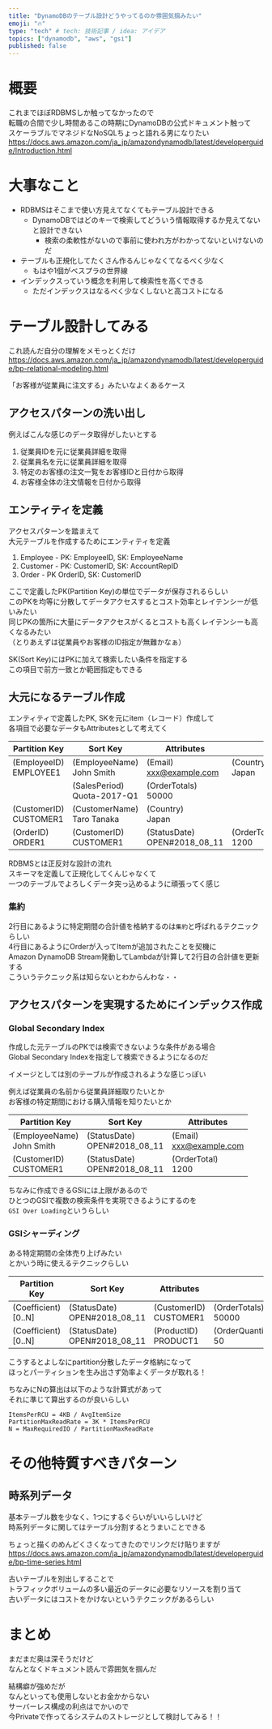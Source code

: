 ```yaml
---
title: "DynamoDBのテーブル設計どうやってるのか雰囲気掴みたい"
emoji: "🔥"
type: "tech" # tech: 技術記事 / idea: アイデア  
topics: ["dynamodb", "aws", "gsi"]
published: false
---
```


# 概要

これまでほぼRDBMSしか触ってなかったので  
転職の合間で少し時間あるこの時期にDynamoDBの公式ドキュメント触って  
スケーラブルでマネジドなNoSQLちょっと語れる男になりたい  
https://docs.aws.amazon.com/ja_jp/amazondynamodb/latest/developerguide/Introduction.html

# 大事なこと

- RDBMSはそこまで使い方見えてなくてもテーブル設計できる
    - DynamoDBではどのキーで検索してどういう情報取得するか見えてないと設計できない
        - 検索の柔軟性がないので事前に使われ方がわかってないといけないのだ
- テーブルも正規化してたくさん作るんじゃなくてなるべく少なく
    - もはや1個がベスプラの世界線
- インデックスっていう概念を利用して検索性を高くできる
    - ただインデックスはなるべく少なくしないと高コストになる

# テーブル設計してみる

これ読んだ自分の理解をメモっとくだけ    
https://docs.aws.amazon.com/ja_jp/amazondynamodb/latest/developerguide/bp-relational-modeling.html

「お客様が従業員に注文する」みたいなよくあるケース

## アクセスパターンの洗い出し

例えばこんな感じのデータ取得がしたいとする

1. 従業員IDを元に従業員詳細を取得
2. 従業員名を元に従業員詳細を取得
3. 特定のお客様の注文一覧をお客様IDと日付から取得
3. お客様全体の注文情報を日付から取得

## エンティティを定義

アクセスパターンを踏まえて  
大元テーブルを作成するためにエンティティを定義

1. Employee - PK: EmployeeID, SK: EmployeeName
3. Customer - PK: CustomerID, SK: AccountRepID
4. Order - PK OrderID, SK: CustomerID

ここで定義したPK(Partition Key)の単位でデータが保存されるらしい  
このPKを均等に分散してデータアクセスするとコスト効率とレイテンシーが低いみたい  
同じPKの箇所に大量にデータアクセスがくるとコストも高くレイテンシーも高くなるみたい  
（とりあえずは従業員やお客様のID指定が無難かなぁ）

SK(Sort Key)にはPKに加えて検索したい条件を指定する  
この項目で前方一致とか範囲指定もできる

## 大元になるテーブル作成

エンティティで定義したPK, SKを元にitem（レコード）作成して  
各項目で必要なデータもAttributesとして考えてく

| Partition Key             | Sort Key                       | Attributes                      |                      |                           |
|---------------------------|--------------------------------|---------------------------------|----------------------|---------------------------|
| (EmployeeID)<br>EMPLOYEE1 | (EmployeeName)<br>John Smith   | (Email)<br>xxx@example.com      | (Country)<br>Japan   |                           |
|                           | (SalesPeriod)<br>Quota-2017-Q1 | (OrderTotals)<br>50000          |                      |                           |
| (CustomerID)<br>CUSTOMER1 | (CustomerName)<br>Taro Tanaka  | (Country)<br>Japan              |                      |                           |
| (OrderID)<br>ORDER1       | (CustomerID)<br>CUSTOMER1      | (StatusDate)<br>OPEN#2018_08_11 | (OrderTotal)<br>1200 | (SalesRepID)<br>EMPLOYEE1 |

RDBMSとは正反対な設計の流れ  
スキーマを定義して正規化してくんじゃなくて  
一つのテーブルでよろしくデータ突っ込めるように頑張ってく感じ

### 集約

2行目にあるように特定期間の合計値を格納するのは`集約`と呼ばれるテクニックらしい  
4行目にあるようにOrderが入ってItemが追加されたことを契機に  
Amazon DynamoDB Stream発動してLambdaが計算して2行目の合計値を更新する  
こういうテクニック系は知らないとわからんわな・・

## アクセスパターンを実現するためにインデックス作成

### Global Secondary Index

作成した元テーブルのPKでは検索できないような条件がある場合  
Global Secondary Indexを指定して検索できるようになるのだ

イメージとしては別のテーブルが作成されるような感じっぽい

例えば従業員の名前から従業員詳細取りたいとか  
お客様の特定期間における購入情報を知りたいとか

| Partition Key                | Sort Key                        | Attributes                 |
|------------------------------|---------------------------------|----------------------------|
| (EmployeeName)<br>John Smith | (StatusDate)<br>OPEN#2018_08_11 | (Email)<br>xxx@example.com |
| (CustomerID)<br>CUSTOMER1    | (StatusDate)<br>OPEN#2018_08_11 | (OrderTotal)<br> 1200      |

ちなみに作成できるGSIには上限があるので  
ひとつのGSIで複数の検索条件を実現できるようにするのを  
`GSI Over Loading`というらしい

### GSIシャーディング

ある特定期間の全体売り上げみたい  
とかいう時に使えるテクニックらしい

| Partition Key           | Sort Key                        | Attributes                |                        |
|-------------------------|---------------------------------|---------------------------|------------------------|
| (Coefficient)<br>[0..N] | (StatusDate)<br>OPEN#2018_08_11 | (CustomerID)<br>CUSTOMER1 | (OrderTotals)<br>50000 |
| (Coefficient)<br>[0..N] | (StatusDate)<br>OPEN#2018_08_11 | (ProductID)<br>PRODUCT1   | (OrderQuantity)<br>50  |

こうするとよしなにpartition分散したデータ格納になって  
ほっとパーティションを生み出さず効率よくデータが取れる！

ちなみにNの算出は以下のような計算式があって  
それに準じて算出するのが良いらしい

```
ItemsPerRCU = 4KB / AvgItemSize
PartitionMaxReadRate = 3K * ItemsPerRCU
N = MaxRequiredIO / PartitionMaxReadRate
```

# その他特質すべきパターン

## 時系列データ

基本テーブル数を少なく、1つにするぐらいがいいらしいけど  
時系列データに関してはテーブル分割するとうまいことできる

ちょっと描くのめんどくさくなってきたのでリンクだけ貼りますが  
https://docs.aws.amazon.com/ja_jp/amazondynamodb/latest/developerguide/bp-time-series.html

古いテーブルを別出しすることで  
トラフィックボリュームの多い最近のデータに必要なリソースを割り当て  
古いデータにはコストをかけないというテクニックがあるらしい

# まとめ

まだまだ奥は深そうだけど  
なんとなくドキュメント読んで雰囲気を掴んだ

結構癖が強めだが  
なんといっても使用しないとお金かからない  
サーバーレス構成の利点はでかいので  
今Privateで作ってるシステムのストレージとして検討してみる！！